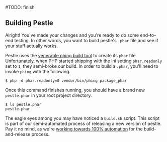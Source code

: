 #TODO: finish

## Building Pestle

Alright!  You've made your changes and you're ready to do some end-to-end testing.  In other words, you want to build pestle's `.phar` file and see if your stuff actually works.

Pestle uses the [venerable phing build tool](https://www.phing.info/) to create its `phar` file.  Unfortunately, when PHP started shipping with the ini setting `phar.readonly` set to `1`, they semi-broke our build.  In order to build a `.phar`, you'll need to invoke `phing` with the following.

```
$ php -d phar.readonly=0 vendor/bin/phing package_phar
```

Once this command finishes running, you should have a brand new `pestle.phar` in your root project directory.

```
$ ls pestle.phar
pestle.phar
```

The eagle eyes among you may have noticed a `build.sh` script.  This script is part of our semi-automated process of releasing a new version of pestle.  Pay it no mind, as we're [working towards 100% automation](https://github.com/astorm/pestle/issues/472) for the build-and-release process.

